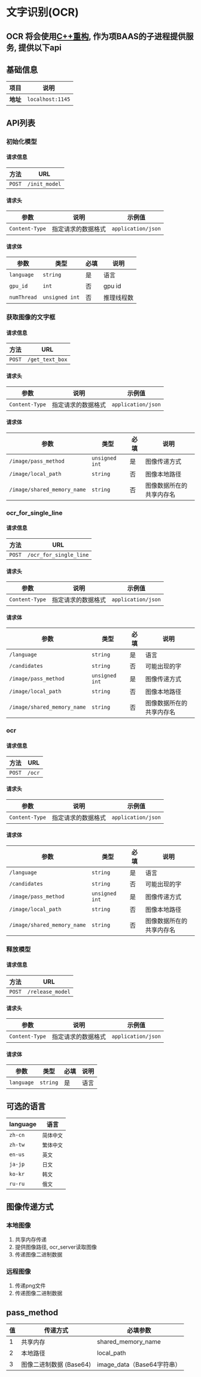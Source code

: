 # 文字识别(OCR)

## OCR 将会使用[C++重构](https://github.com/pur1fying/BAAS_Cpp), 作为项BAAS的子进程提供服务, 提供以下api


## **基础信息**
| 项目       | 说明               |
|----------|------------------|
| **地址**   | `localhost:1145` |

## **API列表**

### 初始化模型

#### **请求信息**
| 方法     | URL           |
|--------|---------------|
| `POST` | `/init_model` |

#### **请求头**
| 参数             | 说明        | 示例值                |
|----------------|-----------|--------------------|
| `Content-Type` | 指定请求的数据格式 | `application/json` |

#### **请求体**
| 参数          | 类型             | 必填 | 说明     |
|-------------|----------------|----|--------|
| `language`  | `string`       | 是  | 语言     |
| `gpu_id`    | `int`          | 否  | gpu id |
| `numThread` | `unsigned int` | 否  | 推理线程数  |

### 获取图像的文字框

#### **请求信息**
| 方法     | URL             |
|--------|-----------------|
| `POST` | `/get_text_box` |

#### **请求头**
| 参数             | 说明        | 示例值                |
|----------------|-----------|--------------------|
| `Content-Type` | 指定请求的数据格式 | `application/json` |

#### **请求体**
| 参数                          | 类型             | 必填 | 说明           |
|-----------------------------|----------------|----|--------------|
| `/image/pass_method`        | `unsigned int` | 是  | 图像传递方式       |
| `/image/local_path`         | `string`       | 否  | 图像本地路径       |
| `/image/shared_memory_name` | `string`       | 否  | 图像数据所在的共享内存名 |

### ocr_for_single_line

#### **请求信息**
| 方法     | URL                    |
|--------|------------------------|
| `POST` | `/ocr_for_single_line` |

#### **请求头**
| 参数             | 说明        | 示例值                |
|----------------|-----------|--------------------|
| `Content-Type` | 指定请求的数据格式 | `application/json` |

#### **请求体**
| 参数                          | 类型             | 必填 | 说明           |
|-----------------------------|----------------|----|--------------|
| `/language`                 | `string`       | 是  | 语言           |
| `/candidates`               | `string`       | 否  | 可能出现的字       |
| `/image/pass_method`        | `unsigned int` | 是  | 图像传递方式       |
| `/image/local_path`         | `string`       | 否  | 图像本地路径       |
| `/image/shared_memory_name` | `string`       | 否  | 图像数据所在的共享内存名 |

### ocr

#### **请求信息**
| 方法     | URL    |
|--------|--------|
| `POST` | `/ocr` |

#### **请求头**
| 参数             | 说明        | 示例值                |
|----------------|-----------|--------------------|
| `Content-Type` | 指定请求的数据格式 | `application/json` |

#### **请求体**
| 参数                          | 类型             | 必填 | 说明           |
|-----------------------------|----------------|----|--------------|
| `/language`                 | `string`       | 是  | 语言           |
| `/candidates`               | `string`       | 否  | 可能出现的字       |
| `/image/pass_method`        | `unsigned int` | 是  | 图像传递方式       |
| `/image/local_path`         | `string`       | 否  | 图像本地路径       |
| `/image/shared_memory_name` | `string`       | 否  | 图像数据所在的共享内存名 |

### 释放模型

#### **请求信息**
| 方法     | URL              |
|--------|------------------|
| `POST` | `/release_model` |

#### **请求头**
| 参数             | 说明        | 示例值                |
|----------------|-----------|--------------------|
| `Content-Type` | 指定请求的数据格式 | `application/json` |

#### **请求体**
| 参数         | 类型       | 必填 | 说明 |
|------------|----------|----|----|
| `language` | `string` | 是  | 语言 |



## 可选的语言
| language | 语言     |
|----------|--------|
| `zh-cn`  | `简体中文` |
| `zh-tw`  | `繁体中文` |
| `en-us`  | `英文`   |
| `ja-jp`  | `日文`   |
| `ko-kr`  | `韩文`   |
| `ru-ru`  | `俄文`   |


## 图像传递方式

### 本地图像
1. 共享内存传递
2. 提供图像路径, ocr_server读取图像
3. 传递图像二进制数据

### 远程图像
1. 传递png文件
2. 传递图像二进制数据

## pass_method
| 值	 | 传递方式	            | 必填参数                   |
|----|------------------|------------------------|
| 1	 | 共享内存             | 	shared_memory_name    |
| 2	 | 本地路径             | 	local_path            |
| 3	 | 图像二进制数据 (Base64) | 	image_data（Base64字符串） |